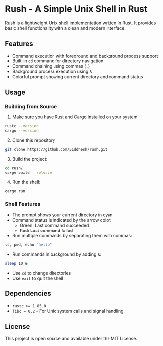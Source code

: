 # Rush - A Simple Unix Shell in Rust

Rush is a lightweight Unix shell implementation written in Rust. It provides basic shell functionality with a clean and modern interface.

## Features

- Command execution with foreground and background process support
- Built-in `cd` command for directory navigation
- Command chaining using commas (`,`)
- Background process execution using `&`
- Colorful prompt showing current directory and command status

## Usage

### Building from Source

1. Make sure you have Rust and Cargo installed on your system
```bash
rustc --version
cargo --version
```
2. Clone this repository
```bash
git clone https://github.com/51ddhesh/rush.git
```
3. Build the project:
```bash
cd rush/
cargo build --release
```
4. Run the shell:
```bash
cargo run
```

### Shell Features

- The prompt shows your current directory in cyan
- Command status is indicated by the arrow color:
  - Green: Last command succeeded
  - Red: Last command failed
- Run multiple commands by separating them with commas:
```bash
ls, pwd, echo "hello"
```
- Run commands in background by adding `&`:
```bash
sleep 10 &
```
- Use `cd` to change directories
- Use `exit` to quit the shell

## Dependencies

- <code>rustc >= 1.85.0</code>
- <code>libc = 0.2</code> - For Unix system calls and signal handling

## License

This project is open source and available under the MIT License. 
